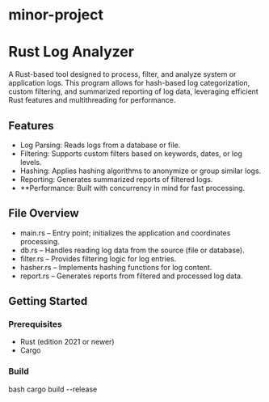 # minor-project
# Rust Log Analyzer

A Rust-based tool designed to process, filter, and analyze system or application logs. This program allows for hash-based log categorization, custom filtering, and summarized reporting of log data, leveraging efficient Rust features and multithreading for performance.

## Features

-  Log Parsing: Reads logs from a database or file.
-  Filtering: Supports custom filters based on keywords, dates, or log levels.
-  Hashing: Applies hashing algorithms to anonymize or group similar logs.
-  Reporting: Generates summarized reports of filtered logs.
-  **Performance: Built with concurrency in mind for fast processing.

## File Overview

- main.rs – Entry point; initializes the application and coordinates processing.
- db.rs – Handles reading log data from the source (file or database).
- filter.rs – Provides filtering logic for log entries.
- hasher.rs – Implements hashing functions for log content.
- report.rs – Generates reports from filtered and processed log data.

## Getting Started

### Prerequisites

- Rust (edition 2021 or newer)
- Cargo

### Build

bash
cargo build --release
